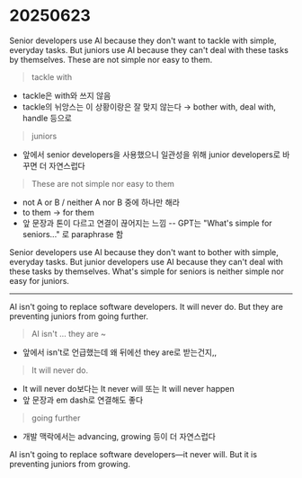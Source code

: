 # 20250623

Senior developers use AI because they don't want to tackle with simple, everyday tasks. But juniors use AI because they can't deal with these tasks by themselves. These are not simple nor easy to them.

> tackle with
- tackle은 with와 쓰지 않음
- tackle의 뉘앙스는 이 상황이랑은 잘 맞지 않는다 → bother with, deal with, handle 등으로

> juniors
- 앞에서 senior developers을 사용했으니 일관성을 위해 junior developers로 바꾸면 더 자연스럽다

> These are not simple nor easy to them
- not A or B / neither A nor B 중에 하나만 해라
- to them → for them
- 앞 문장과 톤이 다르고 연결이 끊어지는 느낌 -- GPT는 "What's simple for seniors..." 로 paraphrase 함

Senior developers use AI because they don't want to bother with simple, everyday tasks. But junior developers use AI because they can't deal with these tasks by themselves. What's simple for seniors is neither simple nor easy for juniors.

---

AI isn't going to replace software developers. It will never do. But they are preventing juniors from going further.

> AI isn't ... they are ~
- 앞에서 isn't로 언급했는데 왜 뒤에선 they are로 받는건지,,

> It will never do.
- It will never do보다는 It never will 또는 It will never happen
- 앞 문장과 em dash로 연결해도 좋다

> going further
- 개발 맥락에서는 advancing, growing 등이 더 자연스럽다

AI isn't going to replace software developers—it never will. But it is preventing juniors from growing.
